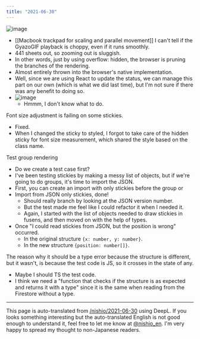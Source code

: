 ```yaml
---
title: "2021-06-30"
---
```


![image](https://gyazo.com/d07514b6dfc0497ba911331f8aa711cb/thumb/1000)
- [[Macbook trackpad for scaling and parallel movement]]
I can't tell if the GyazoGIF playback is choppy, even if it runs smoothly.
- 441 sheets out, so zooming out is sluggish.
- In other words, just by using overflow: hidden, the browser is pruning the branches of the rendering.
- Almost entirely thrown into the browser's native implementation.
- Well, since we are using React to update the status, we can manage this part on our own (which is what we did last time), but I'm not sure if there was any benefit to doing so.
- ![image](https://gyazo.com/c6e0f8d95cbf7aafb6e531acd36fd247/thumb/1000)
    - Hmmm, I don't know what to do.

Font size adjustment is failing on some stickies.
- Fixed.
- When I changed the sticky to styled, I forgot to take care of the hidden sticky for font size measurement, which shared the style based on the class name.

Test group rendering
- Do we create a test case first?
- I've been testing stickies by making a messy list of objects, but if we're going to do groups, it's time to import the JSON.
- First, you can create an import with only stickies before the group or
- Import from JSON only stickies, done!
    - Should really branch by looking at the JSON version number.
    - But the test made me feel like I could refactor it when I needed it.
    - Again, I started with the list of objects needed to draw stickies in fusens, and then moved on with the help of types.
- Once "I could read stickies from JSON, but the position is wrong" occurred.
    - In the original structure `{x: number, y: number}`.
    - In the new structure `{position: number[]}`.

The reason why it should be a type error because the structure is different, but it wasn't, is because the test code is JS, so it crosses in the state of any.
- Maybe I should TS the test code.
- I think we need a "function that checks if the structure is as expected and returns it with a type" since it is the same when reading from the Firestore without a type.

---
This page is auto-translated from [/nishio/2021-06-30](https://scrapbox.io/nishio/2021-06-30) using DeepL. If you looks something interesting but the auto-translated English is not good enough to understand it, feel free to let me know at [@nishio_en](https://twitter.com/nishio_en). I'm very happy to spread my thought to non-Japanese readers.